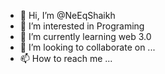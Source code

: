 - 👋 Hi, I’m @NeEqShaikh
- 👀 I’m interested in Programing
- 🌱 I’m currently learning web 3.0
- 💞️ I’m looking to collaborate on ...
- 📫 How to reach me ...

<!---
NeEqShaikh/NeEqShaikh is a ✨ special ✨ repository because its `README.md` (this file) appears on your GitHub profile.
You can click the Preview link to take a look at your changes.
--->

